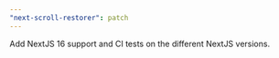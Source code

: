 ```yaml
---
"next-scroll-restorer": patch
---
```


Add NextJS 16 support and CI tests on the different NextJS versions.
